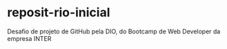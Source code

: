 # reposit-rio-inicial
Desafio de projeto de GitHub pela DIO, do Bootcamp de Web Developer da empresa INTER
